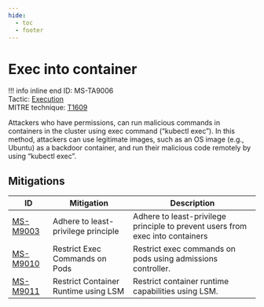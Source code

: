 ```yaml
---
hide:
  - toc
  - footer
---
```


# Exec into container

!!! info inline end
    ID: MS-TA9006<br>
    Tactic: [Execution](../tactics/Execution/index.md) <br>
    MITRE technique: [T1609](https://attack.mitre.org/techniques/T1609/)

Attackers who have permissions, can run malicious commands in containers in the cluster using exec command (“kubectl exec”). In this method, attackers can use legitimate images, such as an OS image (e.g., Ubuntu) as a backdoor container, and run their malicious code remotely by using “kubectl exec”.

## Mitigations

|ID|Mitigation|Description|
|--|----------|-----------|
|[MS-M9003](../mitigations/MS-M9003%20Adhere%20to%20least-privilege%20principle.md)|Adhere to least-privilege principle|Adhere to least-privilege principle to prevent users from exec into containers|
|[MS-M9010](../mitigations/MS-M9010%20Restrict%20Exec%20Commands%20on%20Pods.md)|Restrict Exec Commands on Pods|Restrict exec commands on pods using admissions controller.|
|[MS-M9011](../mitigations/MS-M9011%20Restrict%20Container%20Runtime%20using%20LSM.md)|Restrict Container Runtime using LSM|Restrict container runtime capabilities using LSM.|